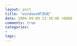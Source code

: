 ```yaml
---
layout: post
title: "windowsNT系统"
date: 2006-09-09 23:39:00 +0800
comments: true
categories:
- 
tags:
---
```


<img alt="" src="http://p.blog.csdn.net/images/p_blog_csdn_net/seavers/NT%E6%8A%80%E6%9C%AF.bmp">

